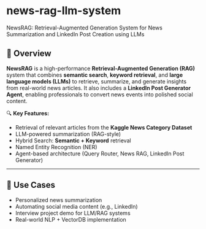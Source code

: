 # news-rag-llm-system
NewsRAG: Retrieval-Augmented Generation System for News Summarization and LinkedIn Post Creation using LLMs

## 🚀 Overview

**NewsRAG** is a high-performance **Retrieval-Augmented Generation (RAG)** system that combines **semantic search**, **keyword retrieval**, and **large language models (LLMs)** to retrieve, summarize, and generate insights from real-world news articles. It also includes a **LinkedIn Post Generator Agent**, enabling professionals to convert news events into polished social content.

🔍 **Key Features:**
- Retrieval of relevant articles from the **Kaggle News Category Dataset**
- LLM-powered summarization (RAG-style)
- Hybrid Search: **Semantic + Keyword** retrieval
- Named Entity Recognition (NER)
- Agent-based architecture (Query Router, News RAG, LinkedIn Post Generator)

---

## 📂 Use Cases
- Personalized news summarization
- Automating social media content (e.g., LinkedIn)
- Interview project demo for LLM/RAG systems
- Real-world NLP + VectorDB implementation
